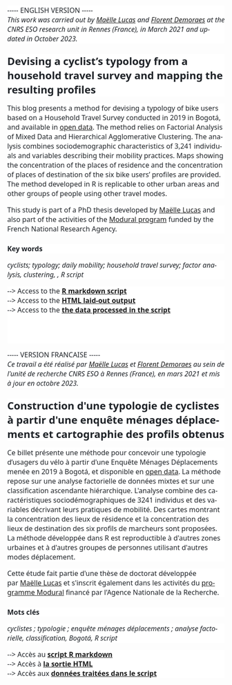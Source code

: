 </head>

<body lang=FR link=blue vlink="#954F72" style='tab-interval:35.4pt;word-wrap:
break-word'>

<div class=WordSection1>

<p class=MsoNormal style='mso-margin-top-alt:auto;margin-bottom:12.0pt;
line-height:normal;background:white'><span lang=EN-GB style='font-size:12.0pt;
font-family:"Segoe UI",sans-serif;mso-fareast-font-family:"Times New Roman";
color:#1F2328;mso-ansi-language:EN-GB;mso-fareast-language:FR'>----- ENGLISH
VERSION -----<br>
<i>This work was carried out by&nbsp;<span class=SpellE><a
href="https://perso.univ-rennes2.fr/maelle.lucas">Maëlle Lucas</a></span> and&nbsp;</i></span><i><span
style='font-size:12.0pt;font-family:"Segoe UI",sans-serif;mso-fareast-font-family:
"Times New Roman";color:#1F2328;mso-ansi-language:FR;mso-fareast-language:FR'><a
href="https://perso.univ-rennes2.fr/florent.demoraes"><span lang=EN-GB
style='mso-ansi-language:EN-GB'>Florent <span class=SpellE>Demoraes</span></span></a></span></i><i><span
lang=EN-GB style='font-size:12.0pt;font-family:"Segoe UI",sans-serif;
mso-fareast-font-family:"Times New Roman";color:#1F2328;mso-ansi-language:EN-GB;
mso-fareast-language:FR'>&nbsp;at the CNRS ESO research unit in Rennes
(France), in March 2021 and updated in October 2023.</span></i><span
lang=EN-GB style='font-size:12.0pt;font-family:"Segoe UI",sans-serif;
mso-fareast-font-family:"Times New Roman";color:#1F2328;mso-ansi-language:EN-GB;
mso-fareast-language:FR'><o:p></o:p></span></p>

<p class=MsoNormal style='margin-top:18.0pt;margin-right:0cm;margin-bottom:
12.0pt;margin-left:0cm;line-height:normal;mso-outline-level:2;background:white'><b><span
lang=EN-GB style='font-size:18.0pt;font-family:"Segoe UI",sans-serif;
mso-fareast-font-family:"Times New Roman";color:#1F2328;mso-ansi-language:EN-GB;
mso-fareast-language:FR'>Devising a cyclist’s typology from a household travel
survey and mapping the resulting profiles<o:p></o:p></span></b></p>

<p class=MsoNormal style='margin-bottom:12.0pt;line-height:normal;background:
white'><span lang=EN-GB style='font-size:12.0pt;font-family:"Segoe UI",sans-serif;
mso-fareast-font-family:"Times New Roman";color:#1F2328;mso-ansi-language:EN-GB;
mso-fareast-language:FR'>This blog presents a method for devising a typology of
bike users based on a Household Travel Survey conducted in 2019 in Bogotá, and
available in&nbsp;</span><span style='font-size:12.0pt;font-family:"Segoe UI",sans-serif;
mso-fareast-font-family:"Times New Roman";color:#1F2328;mso-ansi-language:FR;
mso-fareast-language:FR'><a
href="https://www.simur.gov.co/encuestas-de-movilidad"><span lang=EN-GB
style='mso-ansi-language:EN-GB'>open data</span></a></span><span lang=EN-GB
style='font-size:12.0pt;font-family:"Segoe UI",sans-serif;mso-fareast-font-family:
"Times New Roman";color:#1F2328;mso-ansi-language:EN-GB;mso-fareast-language:
FR'>. The method relies on Factorial Analysis of Mixed Data and Hierarchical
Agglomerative Clustering. The analysis combines sociodemographic
characteristics of 3,241 individuals and variables describing their mobility
practices. Maps showing the concentration of the places of residence and the
concentration of places of destination of the six bike users’ profiles are provided.
The method developed in R is replicable to other urban areas and other groups
of people using other travel modes.<o:p></o:p></span></p>

<p class=MsoNormal style='margin-bottom:12.0pt;line-height:normal;background:
white'><span lang=EN-GB style='font-size:12.0pt;font-family:"Segoe UI",sans-serif;
mso-fareast-font-family:"Times New Roman";color:#1F2328;mso-ansi-language:EN-GB;
mso-fareast-language:FR'>This study is part of a PhD thesis developed by&nbsp;<a
href="https://perso.univ-rennes2.fr/maelle.lucas"><span class=SpellE>Maëlle</span>
Lucas</a>&nbsp;and also part of the activities of the&nbsp;</span><span
class=SpellE><span style='font-size:12.0pt;font-family:"Segoe UI",sans-serif;
mso-fareast-font-family:"Times New Roman";color:#1F2328;mso-ansi-language:FR;
mso-fareast-language:FR'><a href="https://modural.hypotheses.org/le-projet"><span
lang=EN-GB style='mso-ansi-language:EN-GB'>Modural</span><span lang=EN-GB
style='mso-ansi-language:EN-GB'> program</span></a></span></span><span
lang=EN-GB style='font-size:12.0pt;font-family:"Segoe UI",sans-serif;
mso-fareast-font-family:"Times New Roman";color:#1F2328;mso-ansi-language:EN-GB;
mso-fareast-language:FR'>&nbsp;funded by the French National Research Agency.<o:p></o:p></span></p>

<p class=MsoNormal style='margin-top:18.0pt;margin-right:0cm;margin-bottom:
12.0pt;margin-left:0cm;line-height:normal;mso-outline-level:4;background:white'><b><span
lang=EN-GB style='font-size:12.0pt;font-family:"Segoe UI",sans-serif;
mso-fareast-font-family:"Times New Roman";color:#1F2328;mso-ansi-language:EN-GB;
mso-fareast-language:FR'>Key words<o:p></o:p></span></b></p>

<p class=MsoNormal style='margin-bottom:12.0pt;line-height:normal;background:
white'><i><span lang=EN-GB style='font-size:12.0pt;font-family:"Segoe UI",sans-serif;
mso-fareast-font-family:"Times New Roman";color:#1F2328;mso-ansi-language:EN-GB;
mso-fareast-language:FR'>cyclists; typology; daily mobility; household travel
survey; factor analysis, clustering, , R script</span></i><span
lang=EN-GB style='font-size:12.0pt;font-family:"Segoe UI",sans-serif;
mso-fareast-font-family:"Times New Roman";color:#1F2328;mso-ansi-language:EN-GB;
mso-fareast-language:FR'><o:p></o:p></span></p>

<p class=MsoNormal style='margin-bottom:12.0pt;line-height:normal;background:
white'><span lang=EN-GB style='font-size:12.0pt;font-family:"Segoe UI",sans-serif;
mso-fareast-font-family:"Times New Roman";color:#1F2328;mso-ansi-language:EN-GB;
mso-fareast-language:FR'>--&gt; Access to the&nbsp;</span><span
style='font-size:12.0pt;font-family:"Segoe UI",sans-serif;mso-fareast-font-family:
"Times New Roman";color:#1F2328;mso-ansi-language:FR;mso-fareast-language:FR'><a
href="https://github.com/ESO-Rennes/Cyclists-Typology-Bogota/blob/main/ScriptTypoCyclistesAFDM_v7.Rmd"><b><span
lang=EN-GB style='mso-ansi-language:EN-GB'>R markdown script</span></b></a></span><span
lang=EN-GB style='font-size:12.0pt;font-family:"Segoe UI",sans-serif;
mso-fareast-font-family:"Times New Roman";color:#1F2328;mso-ansi-language:EN-GB;
mso-fareast-language:FR'><br>
--&gt; Access to the&nbsp;</span><span style='font-size:12.0pt;font-family:
"Segoe UI",sans-serif;mso-fareast-font-family:"Times New Roman";color:#1F2328;
mso-ansi-language:FR;mso-fareast-language:FR'><a
href="https://htmlpreview.github.io/?https://github.com/ESO-Rennes/Cyclists-Typology-Bogota/blob/main/ScriptTypoCyclistesAFDM_v7.html"><b><span
lang=EN-GB style='mso-ansi-language:EN-GB'>HTML laid-out output</span></b></a></span><span
lang=EN-GB style='font-size:12.0pt;font-family:"Segoe UI",sans-serif;
mso-fareast-font-family:"Times New Roman";color:#1F2328;mso-ansi-language:EN-GB;
mso-fareast-language:FR'><br>
--&gt; Access to the&nbsp;</span><span class=SpellE><span style='font-size:
12.0pt;font-family:"Segoe UI",sans-serif;mso-fareast-font-family:"Times New Roman";
color:#1F2328;mso-ansi-language:FR;mso-fareast-language:FR'><a
href="https://github.com/ESO-Rennes/Cyclists-Typology-Bogota/raw/main/data.zip"><b><span
lang=EN-GB style='mso-ansi-language:EN-GB'>the</span></b><b><span lang=EN-GB
style='mso-ansi-language:EN-GB'> data processed in the script</span></b></a></span></span><span
lang=EN-GB style='font-size:12.0pt;font-family:"Segoe UI",sans-serif;
mso-fareast-font-family:"Times New Roman";color:#1F2328;mso-ansi-language:EN-GB;
mso-fareast-language:FR'><br>
<br>
<br style='mso-special-character:line-break'>
<![if !supportLineBreakNewLine]><br style='mso-special-character:line-break'>
<![endif]><o:p></o:p></span></p>

<p class=MsoNormal style='margin-bottom:12.0pt;line-height:normal;background:
white'><span style='font-size:12.0pt;font-family:"Segoe UI",sans-serif;
mso-fareast-font-family:"Times New Roman";color:#1F2328;mso-ansi-language:FR;
mso-fareast-language:FR'>----- VERSION FRANCAISE -----<br>
<i>Ce travail a été réalisé par&nbsp;</i></span><i><span lang=EN-GB
style='font-size:12.0pt;font-family:"Segoe UI",sans-serif;mso-fareast-font-family:
"Times New Roman";color:#1F2328;mso-ansi-language:EN-GB;mso-fareast-language:
FR'><a href="https://perso.univ-rennes2.fr/maelle.lucas"><span lang=FR
style='mso-ansi-language:FR'>Maëlle Lucas</span></a></span></i><i><span
style='font-size:12.0pt;font-family:"Segoe UI",sans-serif;mso-fareast-font-family:
"Times New Roman";color:#1F2328;mso-ansi-language:FR;mso-fareast-language:FR'>&nbsp;et&nbsp;<a
href="https://perso.univ-rennes2.fr/florent.demoraes">Florent <span
class=SpellE>Demoraes</span></a>&nbsp;au sein de l'unité de recherche CNRS ESO
à Rennes (France), en mars 2021 et mis à jour en octobre 2023.</span></i><span
style='font-size:12.0pt;font-family:"Segoe UI",sans-serif;mso-fareast-font-family:
"Times New Roman";color:#1F2328;mso-ansi-language:FR;mso-fareast-language:FR'><o:p></o:p></span></p>

<p class=MsoNormal style='margin-top:18.0pt;margin-right:0cm;margin-bottom:
12.0pt;margin-left:0cm;line-height:normal;mso-outline-level:2;background:white'><b><span
style='font-size:18.0pt;font-family:"Segoe UI",sans-serif;mso-fareast-font-family:
"Times New Roman";color:#1F2328;mso-ansi-language:FR;mso-fareast-language:FR'>Construction
d'une typologie de cyclistes à partir d'une enquête ménages déplacements et
cartographie des profils obtenus<o:p></o:p></span></b></p>

<p class=MsoNormal style='margin-bottom:12.0pt;line-height:normal;background:
white'><span style='font-size:12.0pt;font-family:"Segoe UI",sans-serif;
mso-fareast-font-family:"Times New Roman";color:#1F2328;mso-ansi-language:FR;
mso-fareast-language:FR'>Ce billet présente une méthode pour concevoir une
typologie d’usagers du vélo à partir d'une Enquête Ménages Déplacements menée
en 2019 à Bogotá, et disponible en&nbsp;<a
href="https://www.simur.gov.co/encuestas-de-movilidad">open data</a>. La
méthode repose sur une analyse factorielle de données mixtes et sur une
classification ascendante hiérarchique. L'analyse combine des caractéristiques
sociodémographiques de 3241 individus et des variables décrivant leurs
pratiques de mobilité. Des cartes montrant la concentration des lieux de
résidence et la concentration des lieux de destination des six profils de
marcheurs sont proposées. La méthode développée dans R est reproductible à
d'autres zones urbaines et à d'autres groupes de personnes utilisant d'autres
modes déplacement.<o:p></o:p></span></p>

<p class=MsoNormal style='margin-bottom:12.0pt;line-height:normal;background:
white'><span style='font-size:12.0pt;font-family:"Segoe UI",sans-serif;
mso-fareast-font-family:"Times New Roman";color:#1F2328;mso-ansi-language:FR;
mso-fareast-language:FR'>Cette étude fait partie d'une thèse de doctorat
développée par&nbsp;</span><span lang=EN-GB style='font-size:12.0pt;font-family:
"Segoe UI",sans-serif;mso-fareast-font-family:"Times New Roman";color:#1F2328;
mso-ansi-language:EN-GB;mso-fareast-language:FR'><a
href="https://perso.univ-rennes2.fr/maelle.lucas"><span lang=FR
style='mso-ansi-language:FR'>Maëlle Lucas</span></a></span><span
style='font-size:12.0pt;font-family:"Segoe UI",sans-serif;mso-fareast-font-family:
"Times New Roman";color:#1F2328;mso-ansi-language:FR;mso-fareast-language:FR'>&nbsp;et
s'inscrit également dans les activités du&nbsp;<a
href="https://modural.hypotheses.org/le-projet">programme <span class=SpellE>Modural</span></a>&nbsp;financé
par l'Agence Nationale de la Recherche.<o:p></o:p></span></p>

<p class=MsoNormal style='margin-top:18.0pt;margin-right:0cm;margin-bottom:
12.0pt;margin-left:0cm;line-height:normal;mso-outline-level:4;background:white'><b><span
style='font-size:12.0pt;font-family:"Segoe UI",sans-serif;mso-fareast-font-family:
"Times New Roman";color:#1F2328;mso-ansi-language:FR;mso-fareast-language:FR'>Mots
clés<o:p></o:p></span></b></p>

<p class=MsoNormal style='margin-bottom:12.0pt;line-height:normal;background:
white'><span class=GramE><i><span style='font-size:12.0pt;font-family:"Segoe UI",sans-serif;
mso-fareast-font-family:"Times New Roman";color:#1F2328;mso-ansi-language:FR;
mso-fareast-language:FR'>cyclistes</span></i></span><i><span style='font-size:
12.0pt;font-family:"Segoe UI",sans-serif;mso-fareast-font-family:"Times New Roman";
color:#1F2328;mso-ansi-language:FR;mso-fareast-language:FR'> ; typologie ; enquête
ménages déplacements ; analyse factorielle, classification, Bogotá, R script</span></i><span
style='font-size:12.0pt;font-family:"Segoe UI",sans-serif;mso-fareast-font-family:
"Times New Roman";color:#1F2328;mso-ansi-language:FR;mso-fareast-language:FR'><o:p></o:p></span></p>

<p class=MsoNormal style='mso-margin-bottom-alt:auto;line-height:normal;
background:white'><span style='font-size:12.0pt;font-family:"Segoe UI",sans-serif;
mso-fareast-font-family:"Times New Roman";color:#1F2328;mso-ansi-language:FR;
mso-fareast-language:FR'>--&gt; Accès au&nbsp;<a
href="https://github.com/ESO-Rennes/Cyclists-Typology-Bogota/blob/main/ScriptTypoCyclistesAFDM_v7.Rmd"><b>script
R <span class=SpellE>markdown</span></b></a><br>
--&gt; Accès à&nbsp;<a
href="https://htmlpreview.github.io/?https://github.com/ESO-Rennes/Cyclists-Typology-Bogota/blob/main/ScriptTypoCyclistesAFDM_v7.html"><b>la
sortie HTML</b></a><br>
--&gt; Accès aux&nbsp;<a
href="https://github.com/ESO-Rennes/Cyclists-Typology-Bogota/raw/main/data.zip"><b>données
traitées dans le script</b></a><o:p></o:p></span></p>

<p class=MsoNormal><span style='mso-ansi-language:FR'><o:p>&nbsp;</o:p></span></p>

</div>

</body>

</html>
